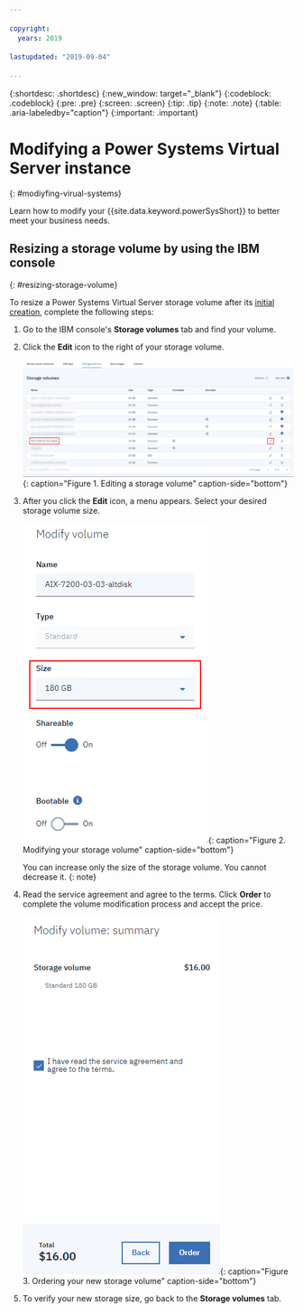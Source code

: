 ```yaml
---

copyright:
  years: 2019

lastupdated: "2019-09-04"

---
```


{:shortdesc: .shortdesc}
{:new_window: target="_blank"}
{:codeblock: .codeblock}
{:pre: .pre}
{:screen: .screen}
{:tip: .tip}
{:note: .note}
{:table: .aria-labeledby="caption"}
{:important: .important}

# Modifying a Power Systems Virtual Server instance
{: #modiyfing-virual-systems}

Learn how to modify your {{site.data.keyword.powerSysShort}} to better meet your business needs.

## Resizing a storage volume by using the IBM console
{: #resizing-storage-volume}

To resize a Power Systems Virtual Server storage volume after its [initial creation](/docs/infrastructure/power-iaas?topic=power-iaas-creating-power-virtual-server), complete the following steps:

1. Go to the IBM console's **Storage volumes** tab and find your volume.
2. Click the **Edit** icon to the right of your storage volume.

    ![Editing a storage volume](./images/console-selecting-storage-volume.png  "Editing a storage volume"){: caption="Figure 1. Editing a storage volume" caption-side="bottom"}

3. After you click the **Edit** icon, a menu appears. Select your desired storage volume size.

    ![Modifying your storage volume](./images/console-modify-volume.png "Modifying your storage volume"){: caption="Figure 2. Modifying your storage volume" caption-side="bottom"}

    You can increase only the size of the storage volume. You cannot decrease it.
    {: note}

4. Read the service agreement and agree to the terms. Click **Order** to complete the volume modification process and accept the price.

    ![Ordering your new storage volume](./images/console-modify-volume-summary.png "Ordering your new storage volume"){: caption="Figure 3. Ordering your new storage volume" caption-side="bottom"}

5. To verify your new storage size, go back to the **Storage volumes** tab.
